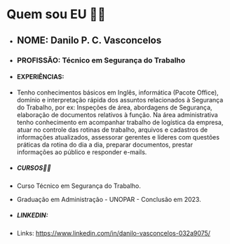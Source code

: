 # Quem sou EU :man_office_worker:

- ## NOME: Danilo P. C. Vasconcelos

- ### PROFISSÃO: Técnico em Segurança do Trabalho

- #### EXPERIÊNCIAS: 

- Tenho conhecimentos básicos em Inglês, informática (Pacote Office), domínio e interpretação rápida dos assuntos relacionados à Segurança do Trabalho, por ex: Inspeções de área, abordagens de Segurança, elaboração de documentos relativos à função. Na área administrativa tenho conhecimento em acompanhar trabalho de logística da empresa, atuar no controle das rotinas de trabalho, arquivos e cadastros de informações atualizados, assessorar gerentes e líderes com questões práticas da rotina do dia a dia, preparar documentos, prestar informações ao público e responder e-mails.

- ##### CURSOS:man_student:

- Curso Técnico em Segurança do Trabalho.

- Graduação em Administração - UNOPAR - Conclusão em 2023.

  

- ##### LINKEDIN:

- Links: https://www.linkedin.com/in/danilo-vasconcelos-032a9075/